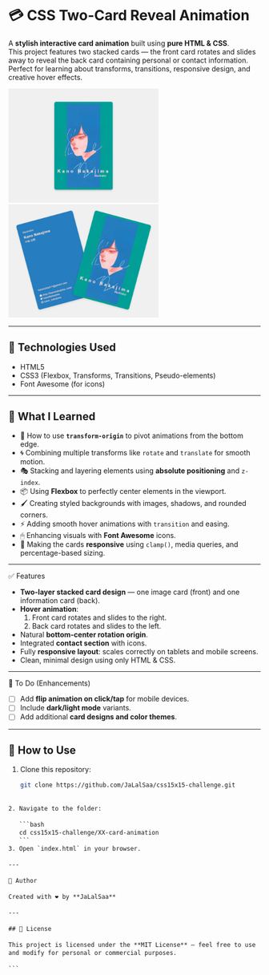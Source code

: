 # 💳 CSS Two-Card Reveal Animation

A **stylish interactive card animation** built using **pure HTML & CSS**.  
This project features two stacked cards — the front card rotates and slides away to reveal the back card containing personal or contact information.  
Perfect for learning about transforms, transitions, responsive design, and creative hover effects.

<p float="left">
  <img src="imgs/card-preview-0.png" width="300" />
  <img src="imgs/card-preview-1.png" width="300" />
</p>

---

## 🚀 Technologies Used

* HTML5
* CSS3 (Flexbox, Transforms, Transitions, Pseudo-elements)
* Font Awesome (for icons)

---

## 🎯 What I Learned

* 🎯 How to use **`transform-origin`** to pivot animations from the bottom edge.
* 🌀 Combining multiple transforms like `rotate` and `translate` for smooth motion.
* 🎭 Stacking and layering elements using **absolute positioning** and `z-index`.
* 📦 Using **Flexbox** to perfectly center elements in the viewport.
* 🖌 Creating styled backgrounds with images, shadows, and rounded corners.
* ⚡ Adding smooth hover animations with `transition` and easing.
* 🖱 Enhancing visuals with **Font Awesome** icons.
* 📱 Making the cards **responsive** using `clamp()`, media queries, and percentage-based sizing.

---

✅ Features

* **Two-layer stacked card design** — one image card (front) and one information card (back).
* **Hover animation**:
  1. Front card rotates and slides to the right.
  2. Back card rotates and slides to the left.
* Natural **bottom-center rotation origin**.
* Integrated **contact section** with icons.
* Fully **responsive layout**: scales correctly on tablets and mobile screens.
* Clean, minimal design using only HTML & CSS.

---

📝 To Do (Enhancements)

* [ ] Add **flip animation on click/tap** for mobile devices.
* [ ] Include **dark/light mode** variants.
* [ ] Add additional **card designs and color themes**.

---

## 🧪 How to Use

1. Clone this repository:
   ```bash
   git clone https://github.com/JaLalSaa/css15x15-challenge.git
````

2. Navigate to the folder:

   ```bash
   cd css15x15-challenge/XX-card-animation
   ```
3. Open `index.html` in your browser.

---

📌 Author

Created with ❤️ by **JaLalSaa**

---

## 📄 License

This project is licensed under the **MIT License** — feel free to use and modify for personal or commercial purposes.

```


